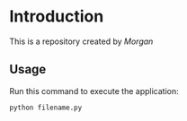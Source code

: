 # Introduction

This is a repository created by *Morgan*

## Usage

Run this command to execute the application:

`python filename.py`

